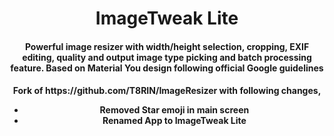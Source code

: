 
<h1 align="center">ImageTweak Lite</h1>


<h4 align="center">Powerful image resizer with width/height selection, cropping, EXIF editing, quality and output image type picking and batch processing feature. Based on Material You design following official Google guidelines</h4>


<h4 align="center">
Fork of https://github.com/T8RIN/ImageResizer with following changes,
  
  
- Removed Star emoji in main screen
- Renamed App to ImageTweak Lite

</h4>
